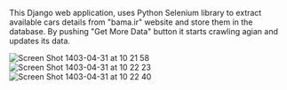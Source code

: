 This Django web application, uses Python Selenium library to extract available cars details from "bama.ir" website and store them in the database. By pushing "Get More Data" button it starts crawling agian and updates its data.

![Screen Shot 1403-04-31 at 10 21 58](https://github.com/user-attachments/assets/5535225e-ec7a-41e3-8395-6c1f6eb2faec)
![Screen Shot 1403-04-31 at 10 22 23](https://github.com/user-attachments/assets/5993ac44-5cb6-485c-b182-94fbf47052a6)
![Screen Shot 1403-04-31 at 10 22 40](https://github.com/user-attachments/assets/e1d02071-20af-4382-ba0e-ebf27f76279e)
